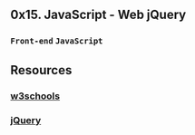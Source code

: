 ## 0x15. JavaScript - Web jQuery
### `Front-end` `JavaScript`

## Resources
### [w3schools](https://www.w3schools.com/jquery/)
### [jQuery](https://learn.jquery.com/)
